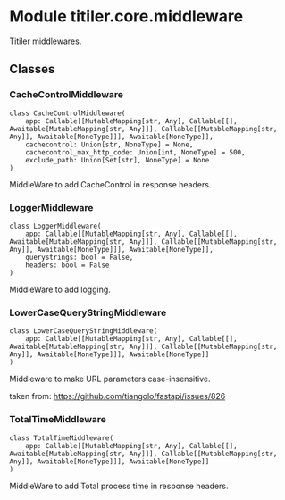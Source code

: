 # Module titiler.core.middleware

Titiler middlewares.

## Classes

### CacheControlMiddleware

```python3
class CacheControlMiddleware(
    app: Callable[[MutableMapping[str, Any], Callable[[], Awaitable[MutableMapping[str, Any]]], Callable[[MutableMapping[str, Any]], Awaitable[NoneType]]], Awaitable[NoneType]],
    cachecontrol: Union[str, NoneType] = None,
    cachecontrol_max_http_code: Union[int, NoneType] = 500,
    exclude_path: Union[Set[str], NoneType] = None
)
```

MiddleWare to add CacheControl in response headers.

### LoggerMiddleware

```python3
class LoggerMiddleware(
    app: Callable[[MutableMapping[str, Any], Callable[[], Awaitable[MutableMapping[str, Any]]], Callable[[MutableMapping[str, Any]], Awaitable[NoneType]]], Awaitable[NoneType]],
    querystrings: bool = False,
    headers: bool = False
)
```

MiddleWare to add logging.

### LowerCaseQueryStringMiddleware

```python3
class LowerCaseQueryStringMiddleware(
    app: Callable[[MutableMapping[str, Any], Callable[[], Awaitable[MutableMapping[str, Any]]], Callable[[MutableMapping[str, Any]], Awaitable[NoneType]]], Awaitable[NoneType]]
)
```

Middleware to make URL parameters case-insensitive.

taken from: https://github.com/tiangolo/fastapi/issues/826

### TotalTimeMiddleware

```python3
class TotalTimeMiddleware(
    app: Callable[[MutableMapping[str, Any], Callable[[], Awaitable[MutableMapping[str, Any]]], Callable[[MutableMapping[str, Any]], Awaitable[NoneType]]], Awaitable[NoneType]]
)
```

MiddleWare to add Total process time in response headers.
